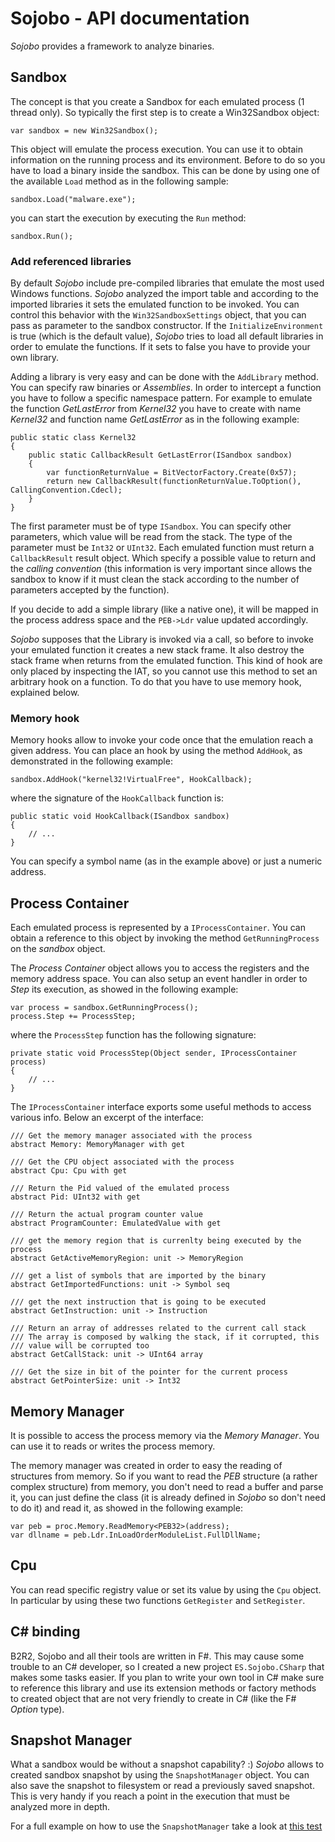 # Sojobo - API documentation

_Sojobo_ provides a framework to analyze binaries. 

## Sandbox

The concept is that you create a Sandbox for each emulated process (1 thread only). So typically the first step is to create a Win32Sandbox object:

    var sandbox = new Win32Sandbox();
   
This object will emulate the process execution. You can use it to obtain information on the running process and its environment. Before to do so you have to load a binary inside the sandbox. This can be done by using one of the available ``Load`` method as in the following sample:

    sandbox.Load("malware.exe");
    
you can start the execution by executing the ``Run`` method:

    sandbox.Run();
    
### Add referenced libraries
By default _Sojobo_ include pre-compiled libraries that emulate the most used Windows functions. _Sojobo_ analyzed the import table and according to the imported libraries it sets the emulated function to be invoked. You can control this behavior with the ``Win32SandboxSettings`` object, that you can pass as parameter to the sandbox constructor. If the ``InitializeEnvironment`` is true (which is the default value), _Sojobo_ tries to load all default libraries in order to emulate the functions. If it sets to false you have to provide your own library.

Adding a library is very easy and can be done with the ``AddLibrary`` method. You can specify raw binaries or _Assemblies_. In order to intercept a function you have to follow a specific namespace pattern. For example to emulate the function _GetLastError_ from _Kernel32_ you have to create with name _Kernel32_ and function name _GetLastError_ as in the following example:

    public static class Kernel32
    {
        public static CallbackResult GetLastError(ISandbox sandbox)
        {
            var functionReturnValue = BitVectorFactory.Create(0x57);
            return new CallbackResult(functionReturnValue.ToOption(), CallingConvention.Cdecl);
        }
    }
    
The first parameter must be of type ``ISandbox``. You can specify other parameters, which value will be read from the stack. The type of the parameter must be ``Int32`` or ``UInt32``. Each emulated function must return a ``CallbackResult`` result object. Which specify a possible value to return and the _calling convention_ (this information is very important since allows the sandbox to know if it must clean the stack according to the number of parameters accepted by the function).

If you decide to add a simple library (like a native one), it will be mapped in the process address space and the ``PEB->Ldr`` value updated accordingly. 

_Sojobo_ supposes that the Library is invoked via a call, so before to invoke your emulated function it creates a new stack frame. It also destroy the stack frame when returns from the emulated function. This kind of hook are only placed by inspecting the IAT, so you cannot use this method to set an arbitrary hook on a function. To do that you have to use memory hook, explained below.

### Memory hook
Memory hooks allow to invoke your code once that the emulation reach a given address. You can place an hook by using the method ``AddHook``, as demonstrated in the following example:

    sandbox.AddHook("kernel32!VirtualFree", HookCallback);
    
where the signature of the ``HookCallback`` function is:
    
    public static void HookCallback(ISandbox sandbox)
    {
        // ...
    }
    
You can specify a symbol name (as in the example above) or just a numeric address.

## Process Container
Each emulated process is represented by a ``IProcessContainer``. You can obtain a reference to this object by invoking the method ``GetRunningProcess`` on the _sandbox_ object.

The _Process Container_ object allows you to access the registers and the memory address space. You can also setup an event handler in order to _Step_ its execution, as showed in the following example:

    var process = sandbox.GetRunningProcess();
    process.Step += ProcessStep;
    
where the ``ProcessStep`` function has the following signature:

    private static void ProcessStep(Object sender, IProcessContainer process)
    {
        // ...
    }
    
The ``IProcessContainer`` interface exports some useful methods to access various info. Below an excerpt of the interface:

    /// Get the memory manager associated with the process
    abstract Memory: MemoryManager with get

    /// Get the CPU object associated with the process
    abstract Cpu: Cpu with get

    /// Return the Pid valued of the emulated process
    abstract Pid: UInt32 with get

    /// Return the actual program counter value
    abstract ProgramCounter: EmulatedValue with get
        
    /// get the memory region that is currenlty being executed by the process
    abstract GetActiveMemoryRegion: unit -> MemoryRegion

    /// get a list of symbols that are imported by the binary
    abstract GetImportedFunctions: unit -> Symbol seq

    /// get the next instruction that is going to be executed
    abstract GetInstruction: unit -> Instruction        

    /// Return an array of addresses related to the current call stack
    /// The array is composed by walking the stack, if it corrupted, this 
    /// value will be corrupted too
    abstract GetCallStack: unit -> UInt64 array

    /// Get the size in bit of the pointer for the current process
    abstract GetPointerSize: unit -> Int32   
    
## Memory Manager
It is possible to access the process memory via the _Memory Manager_. You can use it to reads or writes the process memory.

The memory manager was created in order to easy the reading of structures from memory. So if you want to read the _PEB_ structure (a rather complex structure) from memory, you don't need to read a buffer and parse it, you can just define the class (it is already defined in _Sojobo_ so don't need to do it) and read it, as showed in the following example:

    var peb = proc.Memory.ReadMemory<PEB32>(address);
    var dllname = peb.Ldr.InLoadOrderModuleList.FullDllName;
    
## Cpu
You can read specific registry value or set its value by using the ``Cpu`` object. In particular by using these two functions ``GetRegister`` and ``SetRegister``.

## C# binding
B2R2, Sojobo and all their tools are written in F#. This may cause some trouble to an C# developer, so I created a new project ``ES.Sojobo.CSharp`` that makes some tasks easier. If you plan to write your own tool in C# make sure to reference this library and use its extension methods or factory methods to created object that are not very friendly to create in C# (like the F# _Option_ type).

## Snapshot Manager
What a sandbox would be without a snapshot capability? :) 
_Sojobo_ allows to created sandbox snapshot by using the ``SnapshotManager`` object. You can also save the snapshot to filesystem or read a previously saved snapshot. This is very handy if you reach a point in the execution that must be analyzed more in depth.

For a full example on how to use the ``SnapshotManager`` take a look at <a href="https://github.com/enkomio/Sojobo/blob/master/Src/EndToEndTests/SnapshotTests.fs">this test</a>
